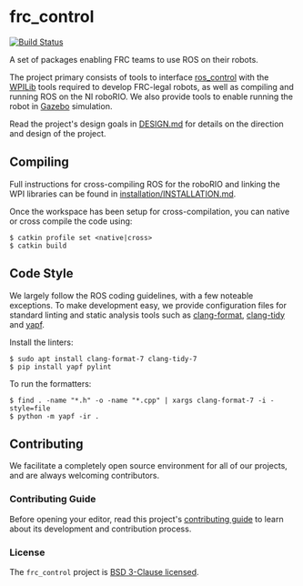 # frc_control

[![Build Status](https://travis-ci.com/uwreact/frc_control.svg?branch=melodic-devel)](https://travis-ci.com/uwreact/frc_control)

A set of packages enabling FRC teams to use ROS on their robots.

The project primary consists of tools to interface [ros_control](http://wiki.ros.org/ros_control) with the [WPILib](https://github.com/wpilibsuite/allwpilib) tools required to develop FRC-legal robots, as well as compiling and running ROS on the NI roboRIO.
We also provide tools to enable running the robot in [Gazebo](http://gazebosim.org/) simulation.

Read the project's design goals in [DESIGN.md](DESIGN.md) for details on the direction and design of the project.

## Compiling

Full instructions for cross-compiling ROS for the roboRIO and linking the WPI libraries can be found in [installation/INSTALLATION.md](installation/INSTALLATION.md).

Once the workspace has been setup for cross-compilation, you can native or cross compile the code using:

    $ catkin profile set <native|cross>
    $ catkin build

## Code Style

We largely follow the ROS coding guidelines, with a few noteable exceptions. To make development easy, we provide configuration files for standard linting and static analysis tools such as [clang-format](https://clang.llvm.org/docs/ClangFormat.html), [clang-tidy](https://clang.llvm.org/extra/clang-tidy) and [yapf](https://github.com/google/yapf).

Install the linters:

    $ sudo apt install clang-format-7 clang-tidy-7
    $ pip install yapf pylint

To run the formatters:

    $ find . -name "*.h" -o -name "*.cpp" | xargs clang-format-7 -i -style=file
    $ python -m yapf -ir .

## Contributing

We facilitate a completely open source environment for all of our projects, and are always welcoming contributors.

### Contributing Guide

Before opening your editor, read this project's [contributing guide](CONTRIBUTING.md) to learn about its development and contribution process.

### License

The `frc_control` project is [BSD 3-Clause licensed](LICENSE).
